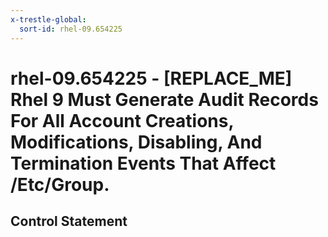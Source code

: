 ```yaml
---
x-trestle-global:
  sort-id: rhel-09.654225
---
```


# rhel-09.654225 - \[REPLACE_ME\] Rhel 9 Must Generate Audit Records For All Account Creations, Modifications, Disabling, And Termination Events That Affect /Etc/Group.

## Control Statement
